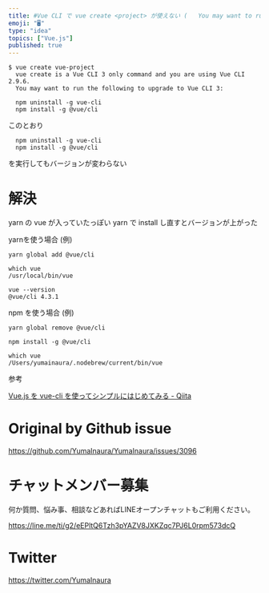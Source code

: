 ```yaml
---
title: #Vue CLI で vue create <project> が使えない (   You may want to run the foll
emoji: "🖥"
type: "idea"
topics: ["Vue.js"]
published: true
---
```


```
$ vue create vue-project
  vue create is a Vue CLI 3 only command and you are using Vue CLI 2.9.6.
  You may want to run the following to upgrade to Vue CLI 3:

  npm uninstall -g vue-cli
  npm install -g @vue/cli
```

このとおり 

```
  npm uninstall -g vue-cli
  npm install -g @vue/cli
```

を実行してもバージョンが変わらない

# 解決

yarn の vue が入っていたっぽい
yarn で install し直すとバージョンが上がった

yarnを使う場合 (例)

```
yarn global add @vue/cli

which vue
/usr/local/bin/vue

vue --version
@vue/cli 4.3.1
```

npm を使う場合 (例)

```
yarn global remove @vue/cli

npm install -g @vue/cli

which vue
/Users/yumainaura/.nodebrew/current/bin/vue
```

参考

[Vue.js を vue-cli を使ってシンプルにはじめてみる - Qiita](https://qiita.com/567000/items/dde495d6a8ad1c25fa43)

# Original by Github issue

https://github.com/YumaInaura/YumaInaura/issues/3096











<!-- Update From Qiita API -->

# チャットメンバー募集


何か質問、悩み事、相談などあればLINEオープンチャットもご利用ください。

https://line.me/ti/g2/eEPltQ6Tzh3pYAZV8JXKZqc7PJ6L0rpm573dcQ





# Twitter


https://twitter.com/YumaInaura


<!-- Update From Qiita API -->


